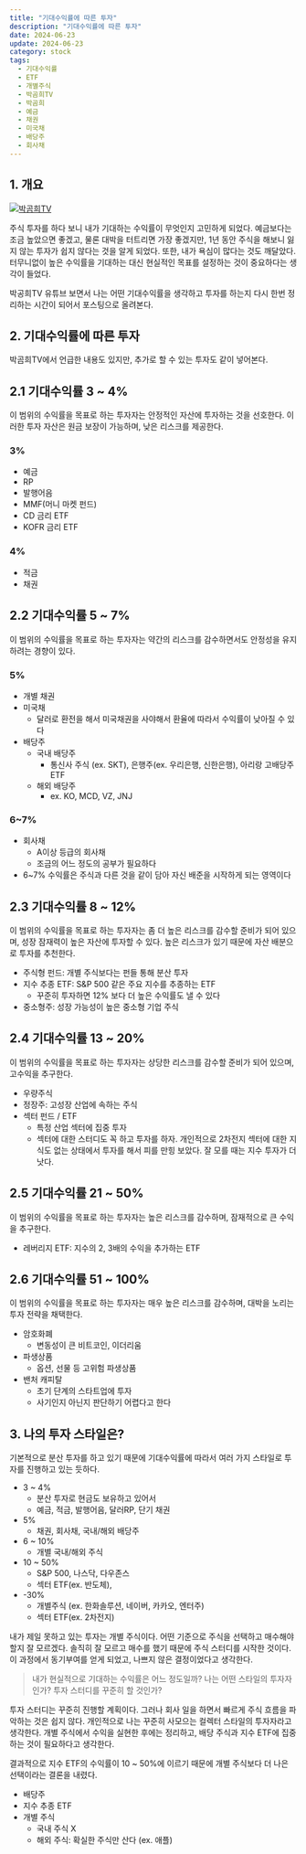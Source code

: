 ```yaml
---
title: "기대수익률에 따른 투자"
description: "기대수익률에 따른 투자"
date: 2024-06-23
update: 2024-06-23
category: stock
tags:
  - 기대수익률
  - ETF
  - 개별주식
  - 박곰희TV
  - 박곰희
  - 예금
  - 채권
  - 미국채
  - 배당주
  - 회사채
---
```


## 1. 개요

[![박곰희TV](https://img.youtube.com/vi/J_ZIXpMo-B8/0.jpg)](https://www.youtube.com/watch?v=J_ZIXpMo-B8)


주식 투자를 하다 보니 내가 기대하는 수익률이 무엇인지 고민하게 되었다. 예금보다는 조금 높았으면 좋겠고, 물론 대박을 터트리면 가장 좋겠지만, 1년 동안 주식을 해보니 잃지 않는 투자가 쉽지 않다는 것을 알게 되었다. 또한, 내가 욕심이 많다는 것도 깨달았다. 터무니없이 높은 수익률을 기대하는 대신 현실적인 목표를 설정하는 것이 중요하다는 생각이 들었다.

박공희TV 유튜브 보면서 나는 어떤 기대수익률을 생각하고 투자를 하는지 다시 한번 정리하는 시간이 되어서 포스팅으로 올려본다.

## 2. 기대수익률에 따른 투자

박곰희TV에서 언급한 내용도 있지만, 추가로 할 수 있는 투자도 같이 넣어본다.

## 2.1 기대수익률 3 ~ 4%

이 범위의 수익률을 목표로 하는 투자자는 안정적인 자산에 투자하는 것을 선호한다. 이러한 투자 자산은 원금 보장이 가능하며, 낮은 리스크를 제공한다.

### 3%

- 예금
- RP
- 발행어음
- MMF(머니  마켓 펀드)
- CD 금리 ETF
- KOFR 금리 ETF

### 4%

- 적금
- 채권

## 2.2 기대수익률 5 ~ 7%

이 범위의 수익률을 목표로 하는 투자자는 약간의 리스크를 감수하면서도 안정성을 유지하려는 경향이 있다.

### 5%

- 개별 채권
- 미국채
  - 달러로 환전을 해서 미국채권을 사야해서 환율에 따라서 수익률이 낮아질 수 있다
- 배당주
  - 국내 배당주
    - 통신사 주식 (ex. SKT), 은행주(ex. 우리은행, 신한은행), 아리랑 고배당주 ETF
  - 해외 배당주
    - ex. KO, MCD, VZ, JNJ

### 6~7%

- 회사채
  - A이상 등급의 회사채
  - 조금의 어느 정도의 공부가 필요하다
- 6~7% 수익률은 주식과 다른 것을 같이 담아 자신 배준을 시작하게 되는 영역이다

## 2.3 기대수익률 8 ~ 12%

이 범위의 수익률을 목표로 하는 투자자는 좀 더 높은 리스크를 감수할 준비가 되어 있으며, 성장 잠재력이 높은 자산에 투자할 수 있다. 높은 리스크가 있기 때문에 자산 배분으로 투자를 추천한다.

- 주식형 펀드: 개별 주식보다는 펀들 통해 분산 투자
- 지수 추종 ETF: S&P 500 같은 주요 지수를 추종하는 ETF
  - 꾸준히 투자하면 12% 보다 더 높은 수익률도 낼 수 있다
- 중소형주: 성장 가능성이 높은 중소형 기업 주식

## 2.4 기대수익률 13 ~ 20%

이 범위의 수익률을 목표로 하는 투자자는 상당한 리스크를 감수할 준비가 되어 있으며, 고수익을 추구한다.

- 우량주식
- 정장주: 고성장 산업에 속하는 주식
- 섹터 펀드 / ETF
  - 특정 산업 섹터에 집중 투자
  - 섹터에 대한 스터디도 꼭 하고 투자를 하자. 개인적으로 2차전지 섹터에 대한 지식도 없는 상태에서 투자를 해서 피를 만힝 보았다. 잘 모를 때는 지수 투자가 더 낫다.

## 2.5 기대수익률 21 ~ 50%

이 범위의 수익률을 목표로 하는 투자자는 높은 리스크를 감수하며, 잠재적으로 큰 수익을 추구한다.

- 레버리지 ETF: 지수의 2, 3배의 수익을 추가하는 ETF

## 2.6 기대수익률 51 ~ 100%

이 범위의 수익률을 목표로 하는 투자자는 매우 높은 리스크를 감수하며, 대박을 노리는 투자 전략을 채택한다.

- 암호화폐
  - 변동성이 큰 비트코인, 이더리움
- 파생상품
  - 옵션, 선물 등 고위험 파생상품
- 밴처 캐피탈
  - 초기 단계의 스타트업에 투자
  - 사기인지 아닌지 판단하기 어렵다고 한다

## 3. 나의 투자 스타일은?

기본적으로 분산 투자를 하고 있기 때문에 기대수익률에 따라서 여러 가지 스타일로 투자를 진행하고 있는 듯하다.

- 3 ~ 4%
  - 분산 투자로 현금도 보유하고 있어서
  - 예금, 적금,  발행어음, 달러RP, 단기 채권
- 5%
  - 채권, 회사채, 국내/해외 배당주
- 6 ~ 10%
  - 개별 국내/해외 주식
- 10 ~ 50%
  - S&P 500, 나스닥, 다우존스
  - 섹터 ETF(ex. 반도체),
- -30%
  - 개별주식 (ex. 한화솔루션, 네이버, 카카오, 엔터주)
  - 섹터 ETF(ex. 2차전지)

내가 제일 못하고 있는 투자는 개별 주식이다. 어떤 기준으로 주식을 선택하고 매수해야 할지 잘 모르겠다. 솔직히 잘 모르고 매수를 했기 때문에 주식 스터디를 시작한 것이다. 이 과정에서 동기부여를 얻게 되었고, 나쁘지 않은 결정이었다고 생각한다.

> 내가 현실적으로 기대하는 수익률은 어느 정도일까? 나는 어떤 스타일의 투자자인가? 투자 스터디를 꾸준히 할 것인가?

투자 스터디는 꾸준히 진행할 계획이다. 그러나 회사 일을 하면서 빠르게 주식 흐름을 파악하는 것은 쉽지 않다. 개인적으로 나는 꾸준히 사모으는 컬렉터 스타일의 투자자라고 생각한다. 개별 주식에서 수익을 실현한 후에는 정리하고, 배당 주식과 지수 ETF에 집중하는 것이 필요하다고 생각한다.

결과적으로 지수 ETF의 수익률이 10 ~ 50%에 이르기 때문에 개별 주식보다 더 나은 선택이라는 결론을 내렸다.

- 배당주
- 지수 추종 ETF
- 개별 주식
  - 국내 주식 X
  - 해외 주식: 확실한 주식만 산다 (ex. 애플)
